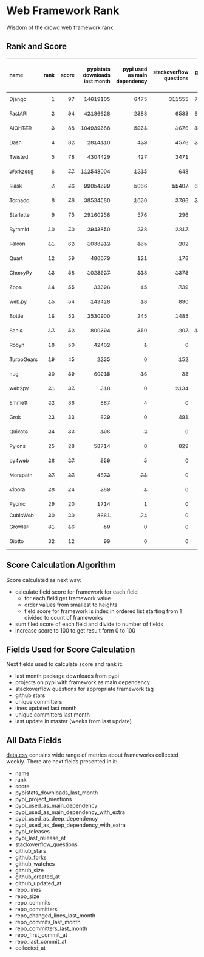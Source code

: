# Web Framework Rank
Wisdom of the crowd web framework rank.

## Rank and Score
<sub>name</sub> | <sub>rank</sub> | <sub>score</sub> | <sub>pypistats downloads last month</sub> | <sub>pypi used as main dependency</sub> | <sub>stackoverflow questions</sub> | <sub>github stars</sub> | <sub>repo unique committers</sub> | <sub>repo changed lines last month</sub> | <sub>repo unique committers last month</sub> | <sub>repo last commit</sub>
:--- | ---: | ---: | ---: | ---: | ---: | ---: | ---: | ---: | ---: | ---:
[<sub>Django</sub>](https://github.com/django/django "first commit: 2005-07-13") | [<sub>1</sub>](# "  +0 last week") | [<sub>97</sub>](# "  +1 last week") | [<sub>14619105</sub>](# "  #7 in pypistats downloads last month +2.07% last week") | [<sub>6475</sub>](# "  #1 in pypi used as main dependency +0.33% last week") | [<sub>311555</sub>](# "  #1 in stackoverflow questions +0.04% last week") | [<sub>75991</sub>](# "  #1 in github stars +0.15% last week") | [<sub>3052</sub>](# "  #1 in repo unique committers +0.23% last week") | [<sub>5655</sub>](# "▲ #2 in repo changed lines last month -6.3% last week") | [<sub>44</sub>](# "  #1 in repo unique committers last month +12.82% last week") | [<sub>2024-03-09</sub>](# "  #1 in repo last commit 1 week ago")
[<sub>FastAPI</sub>](https://github.com/tiangolo/fastapi "first commit: 2018-12-05; uses: Starlette") | [<sub>2</sub>](# "  +0 last week") | [<sub>94</sub>](# "  +3 last week") | [<sub>42186628</sub>](# "  #4 in pypistats downloads last month -7.27% last week") | [<sub>2388</sub>](# "  #4 in pypi used as main dependency +1.23% last week") | [<sub>6533</sub>](# "  #3 in stackoverflow questions +0.57% last week") | [<sub>69069</sub>](# "  #2 in github stars +0.39% last week") | [<sub>609</sub>](# "  #4 in repo unique committers +0.5% last week") | [<sub>2572</sub>](# "▲ #3 in repo changed lines last month -46.95% last week") | [<sub>12</sub>](# "  #2 in repo unique committers last month -25.0% last week") | [<sub>2024-03-09</sub>](# "▲ #1 in repo last commit 1 week ago")
[<sub>AIOHTTP</sub>](https://github.com/aio-libs/aiohttp "first commit: 2013-10-01") | [<sub>3</sub>](# "  +0 last week") | [<sub>88</sub>](# "  +2 last week") | [<sub>104939388</sub>](# "  #2 in pypistats downloads last month +0.48% last week") | [<sub>5931</sub>](# "  #2 in pypi used as main dependency +0.85% last week") | [<sub>1676</sub>](# "  #9 in stackoverflow questions +0.0% last week") | [<sub>14426</sub>](# "  #7 in github stars +0.07% last week") | [<sub>744</sub>](# "  #3 in repo unique committers +0.13% last week") | [<sub>989</sub>](# "▲ #5 in repo changed lines last month -8.85% last week") | [<sub>8</sub>](# "▲ #4 in repo unique committers last month -11.11% last week") | [<sub>2024-03-08</sub>](# "▲ #3 in repo last commit 1 week ago")
[<sub>Dash</sub>](https://github.com/plotly/dash "first commit: 2015-04-10") | [<sub>4</sub>](# "▲ +1 last week") | [<sub>82</sub>](# "▲ +1 last week") | [<sub>2814110</sub>](# "  #11 in pypistats downloads last month +2.62% last week") | [<sub>429</sub>](# "▲ #8 in pypi used as main dependency +0.7% last week") | [<sub>4576</sub>](# "  #4 in stackoverflow questions +0.02% last week") | [<sub>20235</sub>](# "  #5 in github stars +0.21% last week") | [<sub>180</sub>](# "  #14 in repo unique committers +0.56% last week") | [<sub>49173</sub>](# "  #1 in repo changed lines last month +10.4% last week") | [<sub>10</sub>](# "  #3 in repo unique committers last month -9.09% last week") | [<sub>2024-03-08</sub>](# "▲ #3 in repo last commit 1 week ago")
[<sub>Twisted</sub>](https://github.com/twisted/twisted "first commit: 2001-07-09") | [<sub>5</sub>](# "▲ +2 last week") | [<sub>78</sub>](# "▲ +3 last week") | [<sub>4304429</sub>](# "  #8 in pypistats downloads last month +3.42% last week") | [<sub>427</sub>](# "▼ #9 in pypi used as main dependency +0.0% last week") | [<sub>3471</sub>](# "  #6 in stackoverflow questions +0.0% last week") | [<sub>5376</sub>](# "  #15 in github stars +0.13% last week") | [<sub>316</sub>](# "  #9 in repo unique committers +0.0% last week") | [<sub>1588</sub>](# "▲ #4 in repo changed lines last month +317.89% last week") | [<sub>6</sub>](# "▲ #6 in repo unique committers last month +0.0% last week") | [<sub>2024-03-04</sub>](# "▲ #3 in repo last commit 1 week ago")
[<sub>Werkzeug</sub>](https://github.com/pallets/werkzeug "first commit: 2007-05-04; used by: Flask and Quart") | [<sub>6</sub>](# "▲ +2 last week") | [<sub>77</sub>](# "▲ +5 last week") | [<sub>112548004</sub>](# "  #1 in pypistats downloads last month +0.15% last week") | [<sub>1215</sub>](# "  #5 in pypi used as main dependency +1.25% last week") | [<sub>648</sub>](# "  #15 in stackoverflow questions +0.0% last week") | [<sub>6510</sub>](# "  #12 in github stars +0.03% last week") | [<sub>498</sub>](# "  #5 in repo unique committers +0.4% last week") | [<sub>54</sub>](# "▲ #13 in repo changed lines last month +1250.0% last week") | [<sub>5</sub>](# "▲ #8 in repo unique committers last month +400.0% last week") | [<sub>2024-03-05</sub>](# "▲ #3 in repo last commit 1 week ago")
[<sub>Flask</sub>](https://github.com/pallets/flask "first commit: 2010-04-06; uses: Werkzeug") | [<sub>7</sub>](# "▼ -3 last week") | [<sub>76</sub>](# "▼ -7 last week") | [<sub>99054399</sub>](# "  #3 in pypistats downloads last month +0.11% last week") | [<sub>5066</sub>](# "  #3 in pypi used as main dependency +0.74% last week") | [<sub>55407</sub>](# "  #2 in stackoverflow questions +0.14% last week") | [<sub>65927</sub>](# "  #3 in github stars +0.08% last week") | [<sub>846</sub>](# "  #2 in repo unique committers +0.0% last week") | [<sub>2</sub>](# "▼ #18 in repo changed lines last month -98.11% last week") | [<sub>1</sub>](# "▼ #13 in repo unique committers last month -75.0% last week") | [<sub>2024-02-12</sub>](# "▼ #20 in repo last commit 4 weeks ago")
[<sub>Tornado</sub>](https://github.com/tornadoweb/tornado "first commit: 2009-09-09") | [<sub>8</sub>](# "▲ +3 last week") | [<sub>76</sub>](# "▲ +11 last week") | [<sub>38534580</sub>](# "  #5 in pypistats downloads last month +0.03% last week") | [<sub>1030</sub>](# "  #6 in pypi used as main dependency +0.49% last week") | [<sub>3766</sub>](# "  #5 in stackoverflow questions -0.03% last week") | [<sub>21464</sub>](# "  #4 in github stars +0.04% last week") | [<sub>452</sub>](# "  #6 in repo unique committers +0.22% last week") | [<sub>2</sub>](# "▲ #18 in repo changed lines last month +100% last week") | [<sub>1</sub>](# "▲ #13 in repo unique committers last month +100% last week") | [<sub>2024-03-03</sub>](# "▲ #3 in repo last commit 1 week ago")
[<sub>Starlette</sub>](https://github.com/encode/starlette "first commit: 2018-06-25; used by: FastAPI") | [<sub>9</sub>](# "▼ -3 last week") | [<sub>75</sub>](# "▼ -4 last week") | [<sub>29160258</sub>](# "  #6 in pypistats downloads last month -1.17% last week") | [<sub>576</sub>](# "  #7 in pypi used as main dependency +1.41% last week") | [<sub>296</sub>](# "  #17 in stackoverflow questions +1.02% last week") | [<sub>9256</sub>](# "  #9 in github stars +0.29% last week") | [<sub>275</sub>](# "  #11 in repo unique committers +0.0% last week") | [<sub>753</sub>](# "▼ #8 in repo changed lines last month -72.02% last week") | [<sub>7</sub>](# "▼ #5 in repo unique committers last month -36.36% last week") | [<sub>2024-03-05</sub>](# "▼ #3 in repo last commit 1 week ago")
[<sub>Pyramid</sub>](https://github.com/Pylons/pyramid "first commit: 2008-07-04; used by: CubicWeb") | [<sub>10</sub>](# "▼ -1 last week") | [<sub>70</sub>](# "▼ -1 last week") | [<sub>2943850</sub>](# "  #10 in pypistats downloads last month -1.41% last week") | [<sub>238</sub>](# "  #12 in pypi used as main dependency +0.85% last week") | [<sub>2217</sub>](# "  #7 in stackoverflow questions +0.0% last week") | [<sub>3883</sub>](# "  #16 in github stars -0.08% last week") | [<sub>367</sub>](# "  #8 in repo unique committers +0.27% last week") | [<sub>37</sub>](# "▼ #14 in repo changed lines last month -99.61% last week") | [<sub>2</sub>](# "  #10 in repo unique committers last month -33.33% last week") | [<sub>2024-03-03</sub>](# "▲ #3 in repo last commit 1 week ago")
[<sub>Falcon</sub>](https://github.com/falconry/falcon "first commit: 2012-12-06; used by: hug") | [<sub>11</sub>](# "▼ -1 last week") | [<sub>62</sub>](# "▼ -3 last week") | [<sub>1038212</sub>](# "  #12 in pypistats downloads last month +2.95% last week") | [<sub>135</sub>](# "  #13 in pypi used as main dependency +0.0% last week") | [<sub>202</sub>](# "  #19 in stackoverflow questions +0.0% last week") | [<sub>9353</sub>](# "  #8 in github stars +0.02% last week") | [<sub>209</sub>](# "  #13 in repo unique committers +0.0% last week") | [<sub>25</sub>](# "▼ #15 in repo changed lines last month +0.0% last week") | [<sub>1</sub>](# "▼ #13 in repo unique committers last month +0.0% last week") | [<sub>2024-03-02</sub>](# "▼ #3 in repo last commit 2 weeks ago")
[<sub>Quart</sub>](https://github.com/pallets/quart "first commit: 2017-05-14; uses: Werkzeug") | [<sub>12</sub>](# "▲ +4 last week") | [<sub>59</sub>](# "▲ +5 last week") | [<sub>480079</sub>](# "  #15 in pypistats downloads last month +1.65% last week") | [<sub>121</sub>](# "  #14 in pypi used as main dependency +0.0% last week") | [<sub>176</sub>](# "  #20 in stackoverflow questions +0.57% last week") | [<sub>2528</sub>](# "  #18 in github stars +0.32% last week") | [<sub>104</sub>](# "  #18 in repo unique committers +0.97% last week") | [<sub>278</sub>](# "  #10 in repo changed lines last month +0.72% last week") | [<sub>2</sub>](# "▲ #10 in repo unique committers last month +100.0% last week") | [<sub>2024-03-06</sub>](# "▲ #3 in repo last commit 1 week ago")
[<sub>CherryPy</sub>](https://github.com/cherrypy/cherrypy "first commit: 2004-11-20") | [<sub>13</sub>](# "▼ -1 last week") | [<sub>58</sub>](# "▼ -3 last week") | [<sub>1023927</sub>](# "  #13 in pypistats downloads last month +4.13% last week") | [<sub>118</sub>](# "  #15 in pypi used as main dependency +0.0% last week") | [<sub>1373</sub>](# "  #11 in stackoverflow questions +0.0% last week") | [<sub>1767</sub>](# "  #20 in github stars +0.11% last week") | [<sub>151</sub>](# "  #16 in repo unique committers +0.0% last week") | [<sub>15</sub>](# "▼ #16 in repo changed lines last month +0.0% last week") | [<sub>4</sub>](# "▼ #9 in repo unique committers last month +0.0% last week") | [<sub>2024-02-25</sub>](# "▼ #14 in repo last commit 2 weeks ago")
[<sub>Zope</sub>](https://github.com/zopefoundation/Zope "first commit: 1996-06-17") | [<sub>14</sub>](# "▼ -1 last week") | [<sub>55</sub>](# "▼ -2 last week") | [<sub>33396</sub>](# "  #20 in pypistats downloads last month -7.43% last week") | [<sub>45</sub>](# "  #16 in pypi used as main dependency +0.0% last week") | [<sub>739</sub>](# "  #14 in stackoverflow questions +0.0% last week") | [<sub>342</sub>](# "  #25 in github stars +0.29% last week") | [<sub>177</sub>](# "  #15 in repo unique committers +0.0% last week") | [<sub>893</sub>](# "  #7 in repo changed lines last month +0.0% last week") | [<sub>2</sub>](# "▲ #10 in repo unique committers last month +0.0% last week") | [<sub>2024-02-27</sub>](# "▼ #14 in repo last commit 2 weeks ago")
[<sub>web.py</sub>](https://github.com/webpy/webpy "first commit: 1970-01-01") | [<sub>15</sub>](# "▼ -1 last week") | [<sub>54</sub>](# "▼ -2 last week") | [<sub>143428</sub>](# "  #16 in pypistats downloads last month -10.23% last week") | [<sub>18</sub>](# "  #19 in pypi used as main dependency +0.0% last week") | [<sub>890</sub>](# "  #12 in stackoverflow questions +0.0% last week") | [<sub>5866</sub>](# "  #13 in github stars +0.05% last week") | [<sub>96</sub>](# "  #19 in repo unique committers +0.0% last week") | [<sub>169</sub>](# "  #12 in repo changed lines last month +0.0% last week") | [<sub>1</sub>](# "▼ #13 in repo unique committers last month +0.0% last week") | [<sub>2024-02-21</sub>](# "▼ #18 in repo last commit 3 weeks ago")
[<sub>Bottle</sub>](https://github.com/bottlepy/bottle "first commit: 2009-06-30") | [<sub>16</sub>](# "▼ -1 last week") | [<sub>53</sub>](# "▼ -1 last week") | [<sub>3530900</sub>](# "  #9 in pypistats downloads last month +9.03% last week") | [<sub>245</sub>](# "  #11 in pypi used as main dependency +0.0% last week") | [<sub>1485</sub>](# "  #10 in stackoverflow questions +0.0% last week") | [<sub>8250</sub>](# "  #10 in github stars +0.08% last week") | [<sub>232</sub>](# "  #12 in repo unique committers +0.0% last week") | [<sub>0</sub>](# "▼ #21 in repo changed lines last month +100% last week") | [<sub>0</sub>](# "▼ #21 in repo unique committers last month +100% last week") | [<sub>2024-01-03</sub>](# "▼ #23 in repo last commit 10 weeks ago")
[<sub>Sanic</sub>](https://github.com/sanic-org/sanic "first commit: 2016-05-26") | [<sub>17</sub>](# "  +0 last week") | [<sub>52</sub>](# "  -1 last week") | [<sub>800394</sub>](# "  #14 in pypistats downloads last month +2.37% last week") | [<sub>350</sub>](# "  #10 in pypi used as main dependency +0.0% last week") | [<sub>207</sub>](# "  #18 in stackoverflow questions +0.49% last week") | [<sub>17635</sub>](# "  #6 in github stars +0.05% last week") | [<sub>374</sub>](# "  #7 in repo unique committers +0.0% last week") | [<sub>0</sub>](# "▼ #21 in repo changed lines last month +100% last week") | [<sub>0</sub>](# "▼ #21 in repo unique committers last month +100% last week") | [<sub>2024-01-01</sub>](# "▼ #23 in repo last commit 10 weeks ago")
[<sub>Robyn</sub>](https://github.com/sansyrox/robyn "first commit: 2021-05-22") | [<sub>18</sub>](# "  +0 last week") | [<sub>50</sub>](# "  -3 last week") | [<sub>42402</sub>](# "  #19 in pypistats downloads last month +0.52% last week") | [<sub>1</sub>](# "  #24 in pypi used as main dependency +0.0% last week") | [<sub>0</sub>](# "  #23 in stackoverflow questions +100% last week") | [<sub>3298</sub>](# "  #17 in github stars +0.3% last week") | [<sub>62</sub>](# "  #21 in repo unique committers +0.0% last week") | [<sub>199</sub>](# "  #11 in repo changed lines last month -25.75% last week") | [<sub>6</sub>](# "  #6 in repo unique committers last month -14.29% last week") | [<sub>2024-03-02</sub>](# "▼ #3 in repo last commit 2 weeks ago")
[<sub>TurboGears</sub>](https://github.com/TurboGears/tg2 "first commit: 2007-06-27") | [<sub>19</sub>](# "▲ +8 last week") | [<sub>45</sub>](# "▲ +18 last week") | [<sub>2235</sub>](# "  #23 in pypistats downloads last month -1.46% last week") | [<sub>0</sub>](# "  #27 in pypi used as main dependency +100% last week") | [<sub>152</sub>](# "  #21 in stackoverflow questions +0.0% last week") | [<sub>798</sub>](# "  #22 in github stars +0.0% last week") | [<sub>38</sub>](# "  #23 in repo unique committers +2.7% last week") | [<sub>938</sub>](# "▲ #6 in repo changed lines last month +100% last week") | [<sub>1</sub>](# "▲ #13 in repo unique committers last month +100% last week") | [<sub>2024-03-06</sub>](# "▲ #3 in repo last commit 1 week ago")
[<sub>hug</sub>](https://github.com/hugapi/hug "first commit: 2015-07-17; uses: Falcon") | [<sub>20</sub>](# "▼ -1 last week") | [<sub>39</sub>](# "▼ -1 last week") | [<sub>60915</sub>](# "  #17 in pypistats downloads last month +9.32% last week") | [<sub>16</sub>](# "  #20 in pypi used as main dependency +0.0% last week") | [<sub>33</sub>](# "  #22 in stackoverflow questions +0.0% last week") | [<sub>6810</sub>](# "  #11 in github stars +0.06% last week") | [<sub>125</sub>](# "  #17 in repo unique committers +0.0% last week") | [<sub>0</sub>](# "▼ #21 in repo changed lines last month +100% last week") | [<sub>0</sub>](# "▼ #21 in repo unique committers last month +100% last week") | [<sub>2023-06-30</sub>](# "▼ #25 in repo last commit 37 weeks ago")
[<sub>web2py</sub>](https://github.com/web2py/web2py "first commit: 2011-11-23") | [<sub>21</sub>](# "  +0 last week") | [<sub>37</sub>](# "  -1 last week") | [<sub>318</sub>](# "▲ #28 in pypistats downloads last month +18.22% last week") | [<sub>0</sub>](# "  #27 in pypi used as main dependency +100% last week") | [<sub>2134</sub>](# "  #8 in stackoverflow questions -0.05% last week") | [<sub>2074</sub>](# "  #19 in github stars +0.05% last week") | [<sub>276</sub>](# "  #10 in repo unique committers +0.0% last week") | [<sub>0</sub>](# "▼ #21 in repo changed lines last month +100% last week") | [<sub>0</sub>](# "▼ #21 in repo unique committers last month +100% last week") | [<sub>2024-01-16</sub>](# "▼ #22 in repo last commit 8 weeks ago")
[<sub>Emmett</sub>](https://github.com/emmett-framework/emmett "first commit: 2014-10-22") | [<sub>22</sub>](# "▼ -2 last week") | [<sub>36</sub>](# "▼ -3 last week") | [<sub>887</sub>](# "  #26 in pypistats downloads last month -18.47% last week") | [<sub>4</sub>](# "  #22 in pypi used as main dependency +0.0% last week") | [<sub>0</sub>](# "  #23 in stackoverflow questions +100% last week") | [<sub>934</sub>](# "  #21 in github stars +0.54% last week") | [<sub>26</sub>](# "  #27 in repo unique committers +0.0% last week") | [<sub>10</sub>](# "▼ #17 in repo changed lines last month +0.0% last week") | [<sub>1</sub>](# "▼ #13 in repo unique committers last month +0.0% last week") | [<sub>2024-02-27</sub>](# "▼ #14 in repo last commit 2 weeks ago")
[<sub>Grok</sub>](https://github.com/zopefoundation/grok "first commit: 2006-10-14") | [<sub>23</sub>](# "  +0 last week") | [<sub>33</sub>](# "  -3 last week") | [<sub>629</sub>](# "  #27 in pypistats downloads last month -15.34% last week") | [<sub>0</sub>](# "  #27 in pypi used as main dependency +100% last week") | [<sub>491</sub>](# "  #16 in stackoverflow questions -0.2% last week") | [<sub>25</sub>](# "  #31 in github stars +0.0% last week") | [<sub>45</sub>](# "  #22 in repo unique committers +0.0% last week") | [<sub>2</sub>](# "  #18 in repo changed lines last month +0.0% last week") | [<sub>1</sub>](# "▼ #13 in repo unique committers last month +0.0% last week") | [<sub>2024-02-21</sub>](# "▼ #18 in repo last commit 3 weeks ago")
[<sub>Quixote</sub>](https://github.com/nascheme/quixote "first commit: 2006-03-16") | [<sub>24</sub>](# "▼ -2 last week") | [<sub>33</sub>](# "▼ -4 last week") | [<sub>196</sub>](# "▼ #30 in pypistats downloads last month -61.19% last week") | [<sub>2</sub>](# "  #23 in pypi used as main dependency +0.0% last week") | [<sub>0</sub>](# "  #23 in stackoverflow questions +100% last week") | [<sub>82</sub>](# "  #29 in github stars +0.0% last week") | [<sub>6</sub>](# "  #29 in repo unique committers +0.0% last week") | [<sub>648</sub>](# "▼ #9 in repo changed lines last month +0.0% last week") | [<sub>1</sub>](# "▼ #13 in repo unique committers last month +0.0% last week") | [<sub>2024-03-01</sub>](# "▼ #14 in repo last commit 2 weeks ago")
[<sub>Pylons</sub>](https://github.com/Pylons/pylons "first commit: 2006-02-18") | [<sub>25</sub>](# "  +0 last week") | [<sub>28</sub>](# "  +0 last week") | [<sub>58714</sub>](# "  #18 in pypistats downloads last month +10.65% last week") | [<sub>0</sub>](# "  #27 in pypi used as main dependency +100% last week") | [<sub>829</sub>](# "  #13 in stackoverflow questions +0.0% last week") | [<sub>230</sub>](# "  #26 in github stars +0.0% last week") | [<sub>36</sub>](# "  #24 in repo unique committers +0.0% last week") | [<sub>0</sub>](# "▼ #21 in repo changed lines last month +100% last week") | [<sub>0</sub>](# "▼ #21 in repo unique committers last month +100% last week") | [<sub>2018-01-12</sub>](# "  #30 in repo last commit 322 weeks ago")
[<sub>py4web</sub>](https://github.com/web2py/py4web "first commit: 2019-03-25") | [<sub>26</sub>](# "▼ -2 last week") | [<sub>27</sub>](# "▼ -2 last week") | [<sub>959</sub>](# "  #25 in pypistats downloads last month -22.91% last week") | [<sub>5</sub>](# "  #21 in pypi used as main dependency +0.0% last week") | [<sub>0</sub>](# "  #23 in stackoverflow questions +100% last week") | [<sub>218</sub>](# "  #27 in github stars +0.0% last week") | [<sub>72</sub>](# "  #20 in repo unique committers +0.0% last week") | [<sub>0</sub>](# "▼ #21 in repo changed lines last month +100% last week") | [<sub>0</sub>](# "▼ #21 in repo unique committers last month +100% last week") | [<sub>2024-01-21</sub>](# "▼ #21 in repo last commit 7 weeks ago")
[<sub>Morepath</sub>](https://github.com/morepath/morepath "first commit: 2013-07-17") | [<sub>27</sub>](# "▼ -1 last week") | [<sub>27</sub>](# "▼ -1 last week") | [<sub>4873</sub>](# "  #22 in pypistats downloads last month +36.77% last week") | [<sub>21</sub>](# "  #18 in pypi used as main dependency +0.0% last week") | [<sub>0</sub>](# "  #23 in stackoverflow questions +100% last week") | [<sub>396</sub>](# "  #24 in github stars +0.0% last week") | [<sub>28</sub>](# "  #25 in repo unique committers +0.0% last week") | [<sub>0</sub>](# "▼ #21 in repo changed lines last month +100% last week") | [<sub>0</sub>](# "▼ #21 in repo unique committers last month +100% last week") | [<sub>2022-05-29</sub>](# "  #26 in repo last commit 93 weeks ago")
[<sub>Vibora</sub>](https://github.com/vibora-io/vibora "first commit: 2018-06-13") | [<sub>28</sub>](# "  +0 last week") | [<sub>24</sub>](# "  +0 last week") | [<sub>289</sub>](# "  #29 in pypistats downloads last month -7.37% last week") | [<sub>1</sub>](# "  #24 in pypi used as main dependency +0.0% last week") | [<sub>0</sub>](# "  #23 in stackoverflow questions +100% last week") | [<sub>5684</sub>](# "  #14 in github stars -0.05% last week") | [<sub>27</sub>](# "  #26 in repo unique committers +0.0% last week") | [<sub>0</sub>](# "▼ #21 in repo changed lines last month +100% last week") | [<sub>0</sub>](# "▼ #21 in repo unique committers last month +100% last week") | [<sub>2019-02-11</sub>](# "  #29 in repo last commit 265 weeks ago")
[<sub>Pycnic</sub>](https://github.com/nullism/pycnic "first commit: 2015-11-04") | [<sub>29</sub>](# "  +0 last week") | [<sub>20</sub>](# "  -1 last week") | [<sub>1714</sub>](# "  #24 in pypistats downloads last month -8.73% last week") | [<sub>1</sub>](# "  #24 in pypi used as main dependency +0.0% last week") | [<sub>0</sub>](# "  #23 in stackoverflow questions +100% last week") | [<sub>159</sub>](# "  #28 in github stars +0.0% last week") | [<sub>11</sub>](# "  #28 in repo unique committers +0.0% last week") | [<sub>0</sub>](# "▼ #21 in repo changed lines last month +100% last week") | [<sub>0</sub>](# "▼ #21 in repo unique committers last month +100% last week") | [<sub>2022-04-05</sub>](# "  #27 in repo last commit 101 weeks ago")
[<sub>CubicWeb</sub>](https://forge.extranet.logilab.fr/cubicweb/cubicweb "uses: Pyramid") | [<sub>30</sub>](# "  +0 last week") | [<sub>20</sub>](# "  +0 last week") | [<sub>8661</sub>](# "  #21 in pypistats downloads last month -19.26% last week") | [<sub>24</sub>](# "  #17 in pypi used as main dependency +0.0% last week") | [<sub>0</sub>](# "  #23 in stackoverflow questions +100% last week") | [<sub>0</sub>](# "  #32 in github stars +100% last week") | [<sub>0</sub>](# "  #32 in repo unique committers +100% last week") | [<sub>0</sub>](# "▼ #21 in repo changed lines last month +100% last week") | [<sub>0</sub>](# "▼ #21 in repo unique committers last month +100% last week") | [<sub></sub>](# "  #31 in repo last commit")
[<sub>Growler</sub>](https://github.com/pyGrowler/Growler "first commit: 2014-08-17") | [<sub>31</sub>](# "  +0 last week") | [<sub>16</sub>](# "  -1 last week") | [<sub>59</sub>](# "  #32 in pypistats downloads last month -20.27% last week") | [<sub>0</sub>](# "  #27 in pypi used as main dependency +100% last week") | [<sub>0</sub>](# "  #23 in stackoverflow questions +100% last week") | [<sub>688</sub>](# "  #23 in github stars +0.0% last week") | [<sub>6</sub>](# "  #29 in repo unique committers +0.0% last week") | [<sub>0</sub>](# "▼ #21 in repo changed lines last month +100% last week") | [<sub>0</sub>](# "▼ #21 in repo unique committers last month +100% last week") | [<sub>2020-03-08</sub>](# "  #28 in repo last commit 209 weeks ago")
[<sub>Giotto</sub>](https://github.com/priestc/giotto "first commit: 2012-02-26") | [<sub>32</sub>](# "  +0 last week") | [<sub>12</sub>](# "  -1 last week") | [<sub>99</sub>](# "  #31 in pypistats downloads last month -20.16% last week") | [<sub>0</sub>](# "  #27 in pypi used as main dependency +100% last week") | [<sub>0</sub>](# "  #23 in stackoverflow questions +100% last week") | [<sub>59</sub>](# "  #30 in github stars +0.0% last week") | [<sub>3</sub>](# "  #31 in repo unique committers +0.0% last week") | [<sub>0</sub>](# "▼ #21 in repo changed lines last month +100% last week") | [<sub>0</sub>](# "▼ #21 in repo unique committers last month +100% last week") | [<sub>2013-10-07</sub>](# "  #31 in repo last commit 544 weeks ago")

## Score Calculation Algorithm
Score calculated as next way:
- calculate field score for framework for each field
  - for each field get framework value
  - order values from smallest to heights
  - field score for framework is index in ordered list starting from 1 divided to count of frameworks
- sum filed score of each field and divide to number of fields
- increase score to 100 to get result form 0 to 100

## Fields Used for Score Calculation
Next fields used to calculate score and rank it:
- last month package downloads from pypi
- projects on pypi with framework as main dependency
- stackoverflow questions for appropriate framework tag
- github stars
- unique committers
- lines updated last month
- unique committers last month
- last update in master (weeks from last update)

## All Data Fields
[data.csv](data.csv) contains wide range of metrics about frameworks collected weekly.
There are next fields presented in it: 

- name
- rank
- score
- pypistats_downloads_last_month
- pypi_project_mentions
- pypi_used_as_main_dependency
- pypi_used_as_main_dependency_with_extra
- pypi_used_as_deep_dependency
- pypi_used_as_deep_dependency_with_extra
- pypi_releases
- pypi_last_release_at
- stackoverflow_questions
- github_stars
- github_forks
- github_watches
- github_size
- github_created_at
- github_updated_at
- repo_lines
- repo_size
- repo_commits
- repo_committers
- repo_changed_lines_last_month
- repo_commits_last_month
- repo_committers_last_month
- repo_first_commit_at
- repo_last_commit_at
- collected_at
